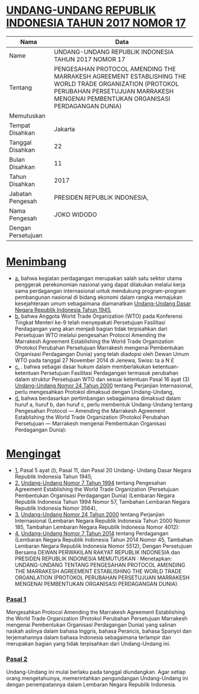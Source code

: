 # [UNDANG-UNDANG REPUBLIK INDONESIA TAHUN 2017 NOMOR 17](http://example.org/legal/peraturan/uu/2017/17)

| Nama | Data |
| ------ | ----- |
|Name|UNDANG-UNDANG REPUBLIK INDONESIA TAHUN 2017 NOMOR 17|
|Tentang| PENGESAHAN PROTOCOL AMENDING THE MARRAKESH AGREEMENT ESTABLISHING THE WORLD TRADE ORGANIZATION (PROTOKOL PERUBAHAN PERSETUJUAN MARRAKESH MENGENAI PEMBENTUKAN ORGANISASI PERDAGANGAN DUNIA)|
|Memutuskan||
|Tempat Disahkan|Jakarta|
|Tanggal Disahkan|22|
|Bulan Disahkan|11|
|Tahun Disahkan|2017|
|Jabatan Pengesah|PRESIDEN REPUBLIK INDONESIA,|
|Nama Pengesah|JOKO WIDODO|
|Dengan Persetujuan||
# [Menimbang](http://example.org/legal/peraturan/uu/2017/17/menimbang)

* [a.](http://example.org/legal/peraturan/uu/2017/17/menimbang/huruf/a) bahwa kegiatan perdagangan merupakan salah satu sektor utama penggerak perekonomian nasional yang dapat dilakukan melalui kerja sama perdagangan internasional untuk mendukung program-program pembangunan nasional di bidang ekonomi dalam rangka memajukan kesejahteraan umum sebagaimana diamanatkan [Undang-Undang Dasar Negara Republik Indonesia Tahun 1945](http://example.org/legal/peraturan/uu),
* [b.](http://example.org/legal/peraturan/uu/2017/17/menimbang/huruf/b) bahwa Anggota World Trade Organization (WTO) pada Konferensi Tingkat Menteri ke-9 telah menyepakati Persetujuan Fasilitasi Perdagangan yang akan menjadi bagian tidak terpisahkan dari Persetujuan WTO melalui pengesahan Protocol Amending the Marrakesh Agreement Establishing the World Trade Organization (Protokol Perubahan Persetujuan Marrakesh mengenai Pembentukan Organisasi Perdagangan Dunia) yang telah diadopsi oleh Dewan Umum WTO pada tanggal 27 November 2014 di Jenewa, Swiss: ta a N £
* [c.](http://example.org/legal/peraturan/uu/2017/17/menimbang/huruf/c) . bahwa sebagai dasar hukum dalam memberlakukan ketentuan-ketentuan Persetujuan Fasilitasi Perdagangan termasuk perubahan dalam struktur Persetujuan WTO dan sesuai ketentuan Pasal 16 ayat (3) [Undang-Undang Nomor 24 Tahun 2000](http://example.org/legal/peraturan/uu/2000/24) tentang Perjanjian Internasional, perlu mengesahkan Protokol dimaksud dengan Undang-Undang,
* [d.](http://example.org/legal/peraturan/uu/2017/17/menimbang/huruf/d) bahwa berdasarkan pertimbangan sebagaimana dimaksud dalam huruf a, huruf b, dan huruf c, perlu membentuk Undang-Undang tentang Pengesahan Protocol — Amending the Marrakesh Agreement Establishing the World Trade Organization (Protokol Perubahan Persetujuan — Marrakesh mengenai Pembentukan Organisasi Perdagangan Dunia):
# [Mengingat](http://example.org/legal/peraturan/uu/2017/17/mengingat)

* [1.](http://example.org/legal/peraturan/uu/2017/17/mengingat/huruf/0001) Pasal 5 ayat (l), Pasal 11, dan Pasal 20 Undang- Undang Dasar Negara Republik Indonesia Tahun 1945,
* [2.](http://example.org/legal/peraturan/uu/2017/17/mengingat/huruf/0002) [Undang-Undang Nomor 7 Tahun 1994](http://example.org/legal/peraturan/uu/1994/7) tentang Pengesahan Agreement Establishing the World Trade Organization (Persetujuan Pembentukan Organisasi Perdagangan Dunia) (Lembaran Negara Republik Indonesia Tahun 1994 Nomor 57, Tambahan Lembaran Negara Republik Indonesia Nomor 3564),
* [3.](http://example.org/legal/peraturan/uu/2017/17/mengingat/huruf/0003) [Undang-Undang Nomor 24 Tahun 2000](http://example.org/legal/peraturan/uu/2000/24) tentang Perjanjian Internasional (Lembaran Negara Republik Indonesia Tahun 2000 Nomor 185, Tambahan Lembaran Negara Republik Indonesia Nomor 4012):
* [4.](http://example.org/legal/peraturan/uu/2017/17/mengingat/huruf/0004) [Undang-Undang Nomor 7 Tahun 2014](http://example.org/legal/peraturan/uu/2014/7) tentang Perdagangan (Lembaran Negara Republik Indonesia Tahun 2014 Nomor 45, Tambahan Lembaran Negara Republik Indonesia Nomor 5512), Dengan Persetujuan Bersama DEWAN PERWAKILAN RAKYAT REPUBLIK INDONESIA dan PRESIDEN REPUBLIK INDONESIA MEMUTUSKAN : Menetapkan: UNDANG-UNDANG TENTANG PENGESAHAN PROTOCOL AMENDING THE MARRAKESH AGREEMENT ESTABLISHING THE WORLD TRADE ORGANLATION (PROTOKOL PERUBAHAN PERSETUJUAN MARRAKESH MENGENAI PEMBENTUKAN ORGANISASI PERDAGANGAN DUNIA).

### [Pasal 1](http://example.org/legal/peraturan/uu/2017/17/pasal/0001)
Mengesahkan Protocol Amending the Marrakesh Agreement Establishing the World Trade Organization (Protokol Perubahan Persetujuan Marrakesh mengenai Pembentukan Organisasi Perdagangan Dunia) yang salinan naskah aslinya dalam bahasa Inggris, bahasa Perancis, bahasa Spanyol dan terjemahannya dalam bahasa Indonesia sebagaimana terlampir dan merupakan bagian yang tidak terpisahkan dari Undang-Undang ini.


### [Pasal 2](http://example.org/legal/peraturan/uu/2017/17/pasal/0002)
Undang-Undang ini mulai berlaku pada tanggal diundangkan. Agar setiap orang mengetahuinya, memerintahkan pengundangan Undang-Undang ini dengan penempatannya dalam Lembaran Negara Republik Indonesia.
